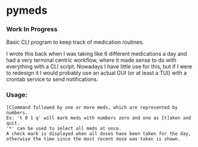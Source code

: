 # pymeds

### Work In Progress

Basic CLI program to keep track of medication routines.

I wrote this back when I was taking like 6 different medications a day and had a very terminal centric workflow, where it made sense to do with everything with a CLI script. Nowadays I have little use for this, but if I were to redesign it I would probably use an actual GUI (or at least a TUI) with a crontab service to send notifications.

### Usage:

```
[C]ommand followed by one or more meds, which are represented by numbers.
Ex: 't 0 1 q' will mark meds with numbers zero and one as [t]aken and quit.
'*' can be used to select all meds at once.
A check mark is displayed when all doses have been taken for the day,
otherwise the time since the most recent dose was taken is shown.
```

